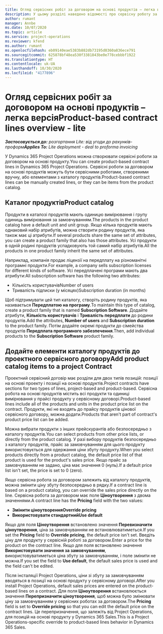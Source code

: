 ```yaml
---
title: Огляд сервісних робіт за договором на основі продуктів – легка версія
description: У цьому розділі наведено відомості про сервісну роботу за договором на основі продукту.
author: rumant
manager: Annbe
ms.date: 10/07/2020
ms.topic: article
ms.service: project-operations
ms.reviewer: kfend
ms.author: rumant
ms.openlocfilehash: eb09140eae5383b882db73195d0360a836ece791
ms.sourcegitcommit: 625878bf48ea530f3381843be0e778cebbbf1922
ms.translationtype: HT
ms.contentlocale: uk-UA
ms.lasthandoff: 10/30/2020
ms.locfileid: "4177896"
---
```

# <a name="product-based-contract-lines-overview---lite"></a><span data-ttu-id="b465b-103">Огляд сервісних робіт за договором на основі продуктів – легка версія</span><span class="sxs-lookup"><span data-stu-id="b465b-103">Product-based contract lines overview - lite</span></span>

<span data-ttu-id="b465b-104">_**Застосовується до:** розгортання Lite: від угоди до рахунків-проформ_</span><span class="sxs-lookup"><span data-stu-id="b465b-104">_**Applies To:** Lite deployment - deal to proforma invoicing_</span></span>

<span data-ttu-id="b465b-105">У Dynamics 365 Project Operations можна створювати сервісні роботи за договором на основі продукту.</span><span class="sxs-lookup"><span data-stu-id="b465b-105">You can create product-based contract lines in Dynamics 365 Project Operations.</span></span> <span data-ttu-id="b465b-106">Сервісні роботи за договором на основі продуктів можуть бути сервісними роботами, створеними вручну, або елементами з каталогу продуктів.</span><span class="sxs-lookup"><span data-stu-id="b465b-106">Product-based contract lines can be manually created lines, or they can be items from the product catalog.</span></span>

## <a name="product-catalog"></a><span data-ttu-id="b465b-107">Каталог продуктів</span><span class="sxs-lookup"><span data-stu-id="b465b-107">Product catalog</span></span>

<span data-ttu-id="b465b-108">Продукти в каталозі продуктів мають одиницю вимірювання і групу одиниць вимірювання за замовчуванням.</span><span class="sxs-lookup"><span data-stu-id="b465b-108">The products in the product catalog have a default unit and unit group.</span></span> <span data-ttu-id="b465b-109">Якщо кілька продуктів мають однаковий набір атрибутів, можна створити родину продуктів, яка також має ці атрибути.</span><span class="sxs-lookup"><span data-stu-id="b465b-109">If several products share the same set of attributes, you can create a product family that also has those attributes.</span></span> <span data-ttu-id="b465b-110">Усі продукти в одній родині продуктів успадковують той самий набір атрибутів.</span><span class="sxs-lookup"><span data-stu-id="b465b-110">All the products in one product family inherit the same set of attributes.</span></span>

<span data-ttu-id="b465b-111">Наприклад, компанія продає ліцензії на передплату на різноманітні програмні продукти.</span><span class="sxs-lookup"><span data-stu-id="b465b-111">For example, a company sells subscription licenses for different kinds of software.</span></span> <span data-ttu-id="b465b-112">Усі передплачені програми мають два атрибути:</span><span class="sxs-lookup"><span data-stu-id="b465b-112">All subscription software has the following two attributes:</span></span>

- <span data-ttu-id="b465b-113">Кількість користувачів</span><span class="sxs-lookup"><span data-stu-id="b465b-113">Number of users</span></span>
- <span data-ttu-id="b465b-114">Тривалість підписки (у місяцях)</span><span class="sxs-lookup"><span data-stu-id="b465b-114">Subscription duration (in months)</span></span>

<span data-ttu-id="b465b-115">Щоб підтримувати цей тип каталогу, створіть родину продуктів, яка називається **Передплатою на програму**.</span><span class="sxs-lookup"><span data-stu-id="b465b-115">To maintain this type of catalog, create a product family that is named **Subscription Software**.</span></span> <span data-ttu-id="b465b-116">Додайте атрибути, **Кількість користувачів** і **Тривалість передплати** до родини продуктів.</span><span class="sxs-lookup"><span data-stu-id="b465b-116">Add the attributes, **Number of users** and **Subscription duration** to the product family.</span></span> <span data-ttu-id="b465b-117">Потім додайте окремі продукти до сімейства продуктів **Передплата програмного забезпечення**.</span><span class="sxs-lookup"><span data-stu-id="b465b-117">Then, add individual products to the **Subscription Software** product family.</span></span>

## <a name="add-product-catalog-items-to-a-project-contract"></a><span data-ttu-id="b465b-118">Додайте елементи каталогу продуктів до проектного сервісного договору</span><span class="sxs-lookup"><span data-stu-id="b465b-118">Add product catalog items to a project Contract</span></span>

<span data-ttu-id="b465b-119">Проектний сервісний договір має розділи для двох типів позицій: позиції на основі проекту і позиції на основі продуктів.</span><span class="sxs-lookup"><span data-stu-id="b465b-119">Project contracts have sections for two types of lines, project-based and product-based.</span></span> <span data-ttu-id="b465b-120">Сервісна робота на основі продуктів містить всі продукти та одиниці вимірювання у прайсі продукту у сервісному договорі.</span><span class="sxs-lookup"><span data-stu-id="b465b-120">Product-based lines include all of the products and units in the product price list on the contract.</span></span> <span data-ttu-id="b465b-121">Продукти, які не входять до прайсу продуктів цінової сервісного договору, можна додати.</span><span class="sxs-lookup"><span data-stu-id="b465b-121">Products that aren't part of contract's product price list can be added.</span></span>

<span data-ttu-id="b465b-122">Можна вибрати продукти з інших прейскурантів або безпосередньо з каталогу продуктів.</span><span class="sxs-lookup"><span data-stu-id="b465b-122">You can select products from other price lists, or directly from the product catalog.</span></span> <span data-ttu-id="b465b-123">У разі вибору продуктів безпосередньо з каталогу продуктів, прайс за замовчуванням для цього продукту використовується для одержання ціни збуту продукту.</span><span class="sxs-lookup"><span data-stu-id="b465b-123">When you select products directly from a product catalog, the default price list of that product is used for the product's sales price.</span></span> <span data-ttu-id="b465b-124">Якщо прайс за замовчуванням не задано, ціна має значення 0 (нуль).</span><span class="sxs-lookup"><span data-stu-id="b465b-124">If a default price list isn't set, the price is set to 0 (zero).</span></span>

<span data-ttu-id="b465b-125">Якщо сервісна робота за договором залежить від каталогу продуктів, можна змінити ціну збуту безпосередньо в рядку.</span><span class="sxs-lookup"><span data-stu-id="b465b-125">If a contract line is based on a product catalog, you can override the sales price directly on the line.</span></span> <span data-ttu-id="b465b-126">Сервісна робота за договором має поле **Ціноутворення** з двома значеннями.</span><span class="sxs-lookup"><span data-stu-id="b465b-126">A contract line has the **Pricing** field with the two values:</span></span>

- <span data-ttu-id="b465b-127">**Змінити ціноутворення**</span><span class="sxs-lookup"><span data-stu-id="b465b-127">**Override pricing**</span></span>
- <span data-ttu-id="b465b-128">**Використовувати стандартний**</span><span class="sxs-lookup"><span data-stu-id="b465b-128">**Use default**</span></span>

<span data-ttu-id="b465b-129">Якщо для поля **Ціноутворення** встановлено значення **Перевизначити ціноутворення**, ціна за замовчуванням не встановлюватиметься.</span><span class="sxs-lookup"><span data-stu-id="b465b-129">If you set the **Pricing** field to **Override pricing**, the default price isn't set.</span></span> <span data-ttu-id="b465b-130">Введіть ціну для продукту у сервісній роботі за договором.</span><span class="sxs-lookup"><span data-stu-id="b465b-130">Enter a price for the product on the contract line.</span></span> <span data-ttu-id="b465b-131">Якщо для поля встановлено значення **Використовувати значення за замовчуванням**, використовуватиметься ціна збуту за замовчуванням, і поле змінити не можна.</span><span class="sxs-lookup"><span data-stu-id="b465b-131">If you set the field to **Use default**, the default sales price is used and the field can't be edited.</span></span>

<span data-ttu-id="b465b-132">Після інсталяції Project Operations, ціни зі збуту за замовчуванням вводяться в позиції на основі продукту у сервісному договорі.</span><span class="sxs-lookup"><span data-stu-id="b465b-132">After you install Project Operations, default sales prices are entered on the product-based lines on a contract.</span></span> <span data-ttu-id="b465b-133">Для поля **Ціноутворення** встановлюється значення **Перепризначити ціноутворення**, щоб можна було змінювати ціну за замовчуванням у сервісних роботах за договором.</span><span class="sxs-lookup"><span data-stu-id="b465b-133">The **Pricing** field is set to **Override pricing** so that you can edit the default price on the contract lines.</span></span> <span data-ttu-id="b465b-134">Це перепризначення, що залежіть від Project Operations, для позицій на основі продукту у Dynamics 365 Sales.</span><span class="sxs-lookup"><span data-stu-id="b465b-134">This is a Project Operations-specific override to product-based lines behavior in Dynamics 365 Sales.</span></span>
